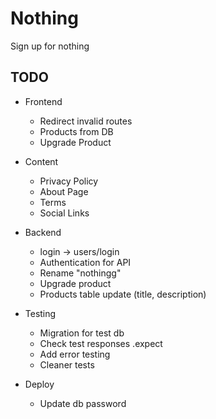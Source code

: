 # Nothing

Sign up for nothing

## TODO

- Frontend

  - Redirect invalid routes
  - Products from DB
  - Upgrade Product

- Content

  - Privacy Policy
  - About Page
  - Terms
  - Social Links

- Backend

  - login -> users/login
  - Authentication for API
  - Rename "nothingg"
  - Upgrade product
  - Products table update (title, description)

- Testing

  - Migration for test db
  - Check test responses .expect
  - Add error testing
  - Cleaner tests

- Deploy

  - Update db password
